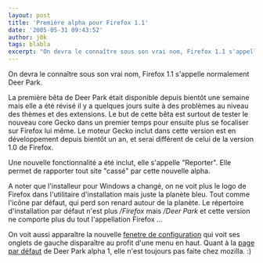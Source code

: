 ```yaml
---
layout: post
title: 'Première alpha pour Firefox 1.1'
date: '2005-05-31 09:43:52'
author: j0k
tags: blabla
excerpt: "On devra le connaître sous son vrai nom, Firefox 1.1 s'appelle normalement Deer Park.     \nLa première bêta de Deer Park était disponible depuis bientôt une semaine mais elle a été révisé il y a quelques jours suite à des problèmes au niveau des thèmes et des extensions. Le but de cette bêta est surtout de tester le nouveau core Gecko dans un premier temps pour      …"
---
```


On devra le connaître sous son vrai nom, Firefox 1.1 s'appelle normalement Deer Park.

La première bêta de Deer Park était disponible depuis bientôt une semaine mais elle a été révisé il y a quelques jours suite à des problèmes au niveau des thèmes et des extensions. Le but de cette bêta est surtout de tester le nouveau core Gecko dans un premier temps pour ensuite plus se focaliser sur Firefox lui même. Le moteur Gecko inclut dans cette version est en développement depuis bientôt un an, et serai différent de celui de la version 1.0 de Firefox.

Une nouvelle fonctionnalité a été inclut, elle s'appelle "Reporter". Elle permet de rapporter tout site "cassé" par cette nouvelle alpha.

A noter que l'installeur pour Windows a changé, on ne voit plus le logo de Firefox dans l'utilitaire d'installation mais juste la planète bleu. Tout comme l'icône par défaut, qui perd son renard autour de la planète. Le répertoire d'installation par défaut n'est plus */Firefox* mais */Deer Park* et cette version ne comporte plus du tout l'appellation Firefox ...

On voit aussi apparaître la nouvelle [fenetre de configuration](http://www.j0k3r.net/news-nouvelle-fenetre-d-options-de-firefox-108.html) qui voit ses onglets de gauche disparaître au profit d'une menu en haut.   Quant à la [page par défaut](http://www.mozilla.org/projects/deerpark/) de Deer Park alpha 1, elle n'est toujours pas faite chez mozilla. :)
